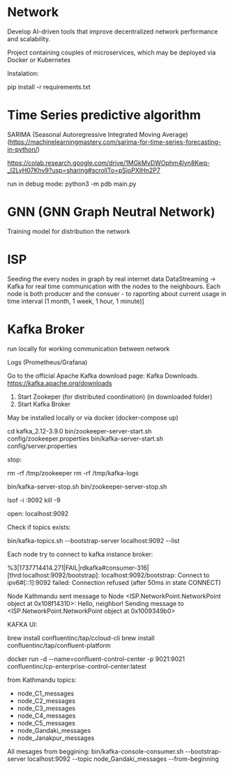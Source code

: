 # Network
Develop AI-driven tools that improve decentralized network performance and scalability.

Project containing couples of microservices, which may be deployed via Docker or Kubernetes

Instalation:

pip install -r requirements.txt


# Time Series predictive algorithm
SARIMA (Seasonal Autoregressive Integrated Moving Average)
(https://machinelearningmastery.com/sarima-for-time-series-forecasting-in-python/)

https://colab.research.google.com/drive/1MGkMvDWOphm4Iyn8Kwq-_I2LyH07Khv9?usp=sharing#scrollTo=pSjoPXIHn2P7

run in debug mode: 
python3 -m pdb main.py

# GNN (GNN Graph Neutral Network) 
Training model for distribution the network

# ISP
Seeding the every nodes in graph by real internet data
DataStreaming -> Kafka for real time communication with the nodes to the neighbours.
Each node is both producer and the consuer - to raporting about current usage in time interval
(1 month, 1 week, 1 hour, 1 minute)]

# Kafka Broker 
run locally for working communication between network

Logs (Prometheus/Grafana)

Go to the official Apache Kafka download page: Kafka Downloads.
https://kafka.apache.org/downloads


1. Start Zookeper (for distributed coordination) (in downloaded folder)
2. Start Kafka Broker

May be installed locally or via docker (docker-compose up)

cd kafka_2.12-3.9.0
bin/zookeeper-server-start.sh config/zookeeper.properties
bin/kafka-server-start.sh config/server.properties

stop: 

rm -rf /tmp/zookeeper
rm -rf /tmp/kafka-logs

bin/kafka-server-stop.sh
bin/zookeeper-server-stop.sh


lsof -i :9092
kill -9 <PID>


open: localhost:9092

Check if topics exists:

bin/kafka-topics.sh --bootstrap-server localhost:9092 --list

Each node try to connect to kafka instance broker:


%3|1737714414.271|FAIL|rdkafka#consumer-316| [thrd:localhost:9092/bootstrap]: localhost:9092/bootstrap: Connect to ipv6#[::1]:9092 failed: Connection refused (after 50ms in state CONNECT)


Node Kathmandu sent message to Node <ISP.NetworkPoint.NetworkPoint object at 0x108f14310>: Hello, neighbor!
Sending message to <ISP.NetworkPoint.NetworkPoint object at 0x1009349b0>


KAFKA UI:

brew install confluentinc/tap/ccloud-cli
brew install confluentinc/tap/confluent-platform

docker run -d --name=confluent-control-center -p 9021:9021 confluentinc/cp-enterprise-control-center:latest


from Kathmandu topics:

- node_C1_messages
- node_C2_messages
- node_C3_messages
- node_C4_messages
- node_C5_messages
- node_Gandaki_messages
- node_Janakpur_messages

All mesages from beggining:
bin/kafka-console-consumer.sh --bootstrap-server localhost:9092 --topic node_Gandaki_messages --from-beginning

